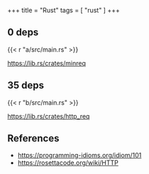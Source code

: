+++
title = "Rust"
tags = [ "rust" ]
+++

## 0 deps

{{< r "a/src/main.rs" >}}

<https://lib.rs/crates/minreq>

## 35 deps

{{< r "b/src/main.rs" >}}

<https://lib.rs/crates/http_req>

## References

- <https://programming-idioms.org/idiom/101>
- <https://rosettacode.org/wiki/HTTP>
